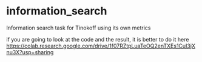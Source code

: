 # information_search
Information search task for Tinokoff using its own metrics


if you are going to look at the code and the result, it is better to do it here https://colab.research.google.com/drive/1f07RZtpLuaTeOQ2enTXEs1CuI3jXnu3X?usp=sharing 
